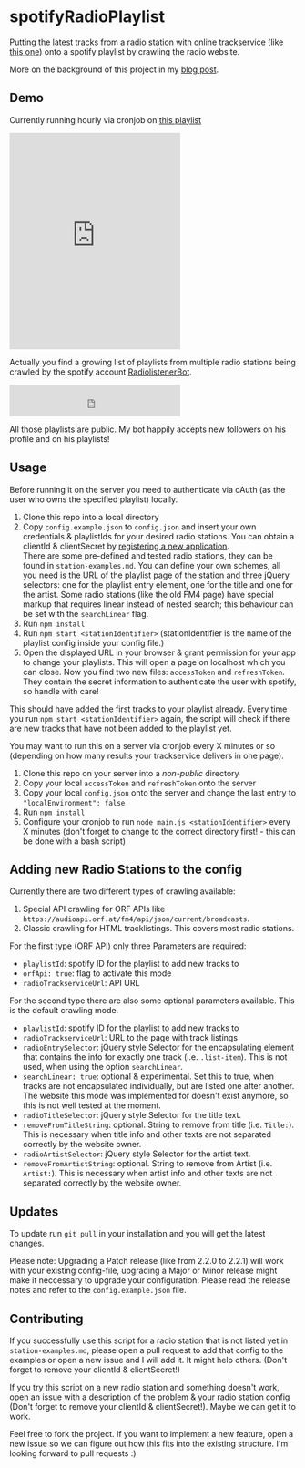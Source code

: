 # spotifyRadioPlaylist

Putting the latest tracks from a radio station with online trackservice (like [this one](http://www.novaplanet.com/radionova/cetaitquoicetitre/)) onto a spotify playlist by crawling the radio website.

More on the background of this project in my [blog post](http://blog.chrisrohrer.de/radio-to-spotify-playlist/).

## Demo

Currently running hourly via cronjob on [this playlist](https://play.spotify.com/user/radiolistenerbot/playlist/2G76EIk09AuL58sHI9my9V)
<iframe src="https://embed.spotify.com/?uri=spotify%3Auser%3Aradiolistenerbot%3Aplaylist%3A2G76EIk09AuL58sHI9my9V" width="300" height="380" frameborder="0" allowtransparency="true"></iframe>

Actually you find a growing list of playlists from multiple radio stations being crawled by the spotify account [RadiolistenerBot](https://open.spotify.com/user/radiolistenerbot).
<iframe src="https://open.spotify.com/follow/1/?uri=spotify:user:radiolistenerbot&size=detail&theme=light" width="300" height="56" scrolling="no" frameborder="0" style="border:none; overflow:hidden;" allowtransparency="true"></iframe>

All those playlists are public. My bot happily accepts new followers on his profile and on his playlists!

## Usage

Before running it on the server you need to authenticate via oAuth (as the user who owns the specified playlist) locally.

1. Clone this repo into a local directory
2. Copy `config.example.json` to `config.json` and insert your own credentials & playlistIds for your desired radio stations.
You can obtain a clientId & clientSecret by [registering a new application](https://developer.spotify.com/my-applications/#!/applications).  
There are some pre-defined and tested radio stations, they can be found in `station-examples.md`. You can define your own schemes, all you need is the URL of the playlist page of the station and three jQuery selectors: one for the playlist entry element, one for the title and one for the artist. Some radio stations (like the old FM4 page) have special markup that requires linear instead of nested search; this behaviour can be set with the `searchLinear` flag.
3. Run `npm install`
4. Run `npm start <stationIdentifier>` (stationIdentifier is the name of the playlist config inside your config file.) 
5. Open the displayed URL in your browser & grant permission for your app to change your playlists. This will open a page on localhost which you can close. Now you find two new files: `accessToken` and `refreshToken`. They contain the secret information to authenticate the user with spotify, so handle with care!

This should have added the first tracks to your playlist already. Every time you run `npm start <stationIdentifier>` again, the script will check if there are new tracks that have not been added to the playlist yet.

You may want to run this on a server via cronjob every X minutes or so (depending on how many results your trackservice delivers in one page).

1. Clone this repo on your server into a _non-public_ directory
2. Copy your local `accessToken` and `refreshToken` onto the server
3. Copy your local `config.json` onto the server and change the last entry to `"localEnvironment": false`
4. Run `npm install`
5. Configure your cronjob to run `node main.js <stationIdentifier>` every X minutes (don't forget to change to the correct directory first! - this can be done with a bash script)

## Adding new Radio Stations to the config

Currently there are two different types of crawling available:

1. Special API crawling for ORF APIs like `https://audioapi.orf.at/fm4/api/json/current/broadcasts`.
2. Classic crawling for HTML tracklistings. This covers most radio stations.

For the first type (ORF API) only three Parameters are required: 
* `playlistId`: spotify ID for the playlist to add new tracks to
* `orfApi: true`: flag to activate this mode
* `radioTrackserviceUrl`: API URL

For the second type there are also some optional parameters available. This is the default crawling mode.
* `playlistId`: spotify ID for the playlist to add new tracks to
* `radioTrackserviceUrl`: URL to the page with track listings
* `radioEntrySelector`: jQuery style Selector for the encapsulating element that contains the info for exactly one track (i.e. `.list-item`). This is not used, when using the option `searchLinear`. 
* `searchLinear: true`: optional & experimental. Set this to true, when tracks are not encapsulated individually, but are listed one after another. The website this mode was implemented for doesn't exist anymore, so this is not well tested at the moment.
* `radioTitleSelector`: jQuery style Selector for the title text.
* `removeFromTitleString`: optional. String to remove from title (i.e. `Title:`). This is necessary when title info and other texts are not separated correctly by the website owner.
* `radioArtistSelector`: jQuery style Selector for the artist text.
* `removeFromArtistString`: optional. String to remove from Artist (i.e. `Artist:`). This is necessary when artist info and other texts are not separated correctly by the website owner.

## Updates

To update run `git pull` in your installation and you will get the latest changes. 

Please note: Upgrading a Patch release (like from 2.2.0 to 2.2.1) will work with your existing config-file, upgrading a Major or Minor release might make it neccessary to upgrade your configuration. Please read the release notes and refer to the `config.example.json` file.

## Contributing

If you successfully use this script for a radio station that is not listed yet in `station-examples.md`, please open a pull request to add that config to the examples or open a new issue and I will add it. It might help others. (Don't forget to remove your clientId & clientSecret!)

If you try this script on a new radio station and something doesn't work, open an issue with a description of the problem & your radio station config (Don't forget to remove your clientId & clientSecret!). Maybe we can get it to work.

Feel free to fork the project. If you want to implement a new feature, open a new issue so we can figure out how this fits into the existing structure. I'm looking forward to pull requests :)
